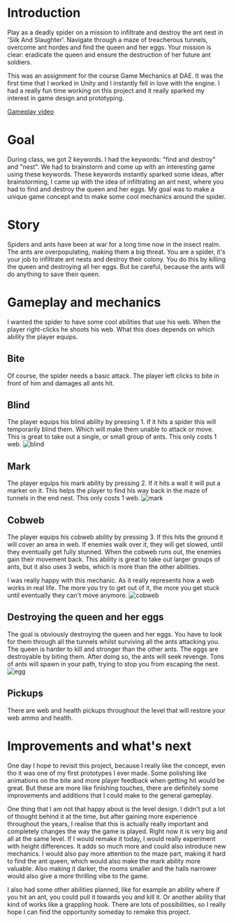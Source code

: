 # Introduction
Play as a deadly spider on a mission to infiltrate and destroy the ant nest in 'Silk And Slaughter'. Navigate through a maze of treacherous tunnels, overcome ant hordes and find the queen and her eggs. Your mission is clear: eradicate the queen and ensure the destruction of her future ant soldiers.

This was an assignment for the course Game Mechanics at DAE. It was the first time that I worked in Unity and I instantly fell in love with the engine. I had a really fun time working on this project and it really sparked my interest in game design and prototyping.

[Gameplay video]([https://www.youtube.com/embed/VCGpqNbfFC4?si=w9YscRwIx-LrHXst](https://www.youtube.com/embed/iBbc0W2N-1g?si=1Ahf1Cefzt0SYcOH))

# Goal
During class, we got 2 keywords. I had the keywords: "find and destroy" and "nest". We had to brainstorm and come up with an interesting game using these keywords. These keywords instantly sparked some ideas, after brainstorming, I came up with the idea of infiltrating an ant nest, where you had to find and destroy the queen and her eggs. My goal was to make a unique game concept and to make some cool mechanics around the spider.

# Story
Spiders and ants have been at war for a long time now in the insect realm. The ants are overpopulating, making them a big threat. You are a spider, it's your job to infiltrate ant nests and destroy their colony. You do this by killing the queen and destroying all her eggs. But be careful, because the ants will do anything to save their queen.


# Gameplay and mechanics
I wanted the spider to have some cool abilities that use his web. When the player right-clicks he shoots his web. What this does depends on which ability the player equips.
## Bite
Of course, the spider needs a basic attack. The player left clicks to bite in front of him and damages all ants hit.
## Blind
The player equips his blind ability by pressing 1. If it hits a spider this will temporarily blind them. Which will make them unable to attack or move. This is great to take out a single, or small group of ants. This only costs 1 web.
![blind](https://github.com/LarsSmet/Silk-And-Slaughter/assets/97398099/892b2481-9d0b-4966-bd87-b2d691070b15)

## Mark
The player equips his mark ability by pressing 2. If it hits a wall it will put a marker on it. This helps the player to find his way back in the maze of tunnels in the end nest. This only costs 1 web.
![mark](https://github.com/LarsSmet/Silk-And-Slaughter/assets/97398099/caeec8d7-572f-47d7-89cd-9535043d9980)

## Cobweb
The player equips his cobweb ability by pressing 3. If this hits the ground it will cover an area in web. If enemies walk over it, they will get slowed, until they eventually get fully stunned. When the cobweb runs out, the enemies gain their movement back. This ability is great to take out larger groups of ants, but it also uses 3 webs, which is more than the other abilities.

I was really happy with this mechanic. As it really represents how a web works in real life. The more you try to get out of it, the more you get stuck until eventually they can't move anymore.
![cobweb](https://github.com/LarsSmet/Silk-And-Slaughter/assets/97398099/67c8891d-9995-4d0f-94ed-c43bdb907cfc)

## Destroying the queen and her eggs
The goal is obviously destroying the queen and her eggs. You have to look for them through all the tunnels whilst surviving all the ants attacking you. The queen is harder to kill and stronger than the other ants. The eggs are destroyable by biting them. After doing so, the ants will seek revenge. Tons of ants will spawn in your path, trying to stop you from escaping the nest.
![egg](https://github.com/LarsSmet/Silk-And-Slaughter/assets/97398099/911de7d9-7cac-4463-8a68-c52d251a7ab7)

## Pickups
There are web and health pickups throughout the level that will restore your web ammo and health.

# Improvements and what's next
One day I hope to revisit this project, because I really like the concept, even tho it was one of my first prototypes I ever made. Some polishing like animations on the bite and more player feedback when getting hit would be great. But these are more like finishing touches, there are definitely some improvements and additions that I could make to the general gameplay.

One thing that I am not that happy about is the level design. I didn't put a lot of thought behind it at the time, but after gaining more experience throughout the years, I realise that this is actually really important and completely changes the way the game is played. Right now it is very big and all at the same level. If I would remake it today, I would really experiment with height differences. It adds so much more and could also introduce new mechanics. I would also pay more attention to the maze part, making it hard to find the ant queen, which would also make the mark ability more valuable. Also making it darker, the rooms smaller and the halls narrower would also give a more thrilling vibe to the game.

I also had some other abilities planned, like for example an ability where if you hit an ant, you could pull it towards you and kill it. Or another ability that kind of works like a grappling hook. There are lots of possibilities, so I really hope I can find the opportunity someday to remake this project.


